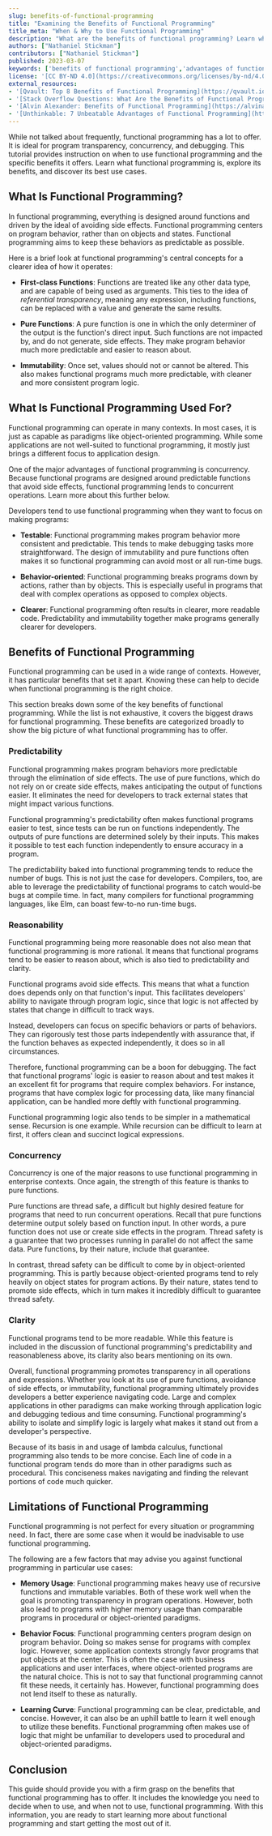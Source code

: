 ```yaml
---
slug: benefits-of-functional-programming
title: "Examining the Benefits of Functional Programming"
title_meta: "When & Why to Use Functional Programming"
description: "What are the benefits of functional programming? Learn what functional programming is used for, when to use it, and the benefits of learning it."
authors: ["Nathaniel Stickman"]
contributors: ["Nathaniel Stickman"]
published: 2023-03-07
keywords: ['benefits of functional programming','advantages of functional programming','when to use functional programming']
license: '[CC BY-ND 4.0](https://creativecommons.org/licenses/by-nd/4.0)'
external_resources:
- '[Qvault: Top 8 Benefits of Functional Programming](https://qvault.io/clean-code/benefits-of-functional-programming/)'
- '[Stack Overflow Questions: What Are the Benefits of Functional Programming?](https://stackoverflow.com/questions/128057/what-are-the-benefits-of-functional-programming)'
- '[Alvin Alexander: Benefits of Functional Programming](https://alvinalexander.com/scala/fp-book/benefits-of-functional-programming/)'
- '[Unthinkable: 7 Unbeatable Advantages of Functional Programming](https://www.unthinkable.co/blog-post/7-unbeatable-advantages-of-functional-programming/)'
---
```


While not talked about frequently, functional programming has a lot to offer. It is ideal for program transparency, concurrency, and debugging. This tutorial provides instruction on when to use functional programming and the specific benefits it offers. Learn what functional programming is, explore its benefits, and discover its best use cases.

## What Is Functional Programming?

In functional programming, everything is designed around functions and driven by the ideal of avoiding side effects. Functional programming centers on program behavior, rather than on objects and states. Functional programming aims to keep these behaviors as predictable as possible.

Here is a brief look at functional programming's central concepts for a clearer idea of how it operates:

-   **First-class Functions**: Functions are treated like any other data type, and are capable of being used as arguments. This ties to the idea of *referential transparency*, meaning any expression, including functions, can be replaced with a value and generate the same results.

-   **Pure Functions**: A pure function is one in which the only determiner of the output is the function's direct input. Such functions are not impacted by, and do not generate, side effects. They make program behavior much more predictable and easier to reason about.

-   **Immutability**: Once set, values should not or cannot be altered. This also makes functional programs much more predictable, with cleaner and more consistent program logic.

## What Is Functional Programming Used For?

Functional programming can operate in many contexts. In most cases, it is just as capable as paradigms like object-oriented programming. While some applications are not well-suited to functional programming, it mostly just brings a different focus to application design.

One of the major advantages of functional programming is concurrency. Because functional programs are designed around predictable functions that avoid side effects, functional programming lends to concurrent operations. Learn more about this further below.

Developers tend to use functional programming when they want to focus on making programs:

-   **Testable**: Functional programming makes program behavior more consistent and predictable. This tends to make debugging tasks more straightforward. The design of immutability and pure functions often makes it so functional programming can avoid most or all run-time bugs.

-   **Behavior-oriented**: Functional programming breaks programs down by actions, rather than by objects. This is especially useful in programs that deal with complex operations as opposed to complex objects.

-   **Clearer**: Functional programming often results in clearer, more readable code. Predictability and immutability together make programs generally clearer for developers.

## Benefits of Functional Programming

Functional programming can be used in a wide range of contexts. However, it has particular benefits that set it apart. Knowing these can help to decide when functional programming is the right choice.

This section breaks down some of the key benefits of functional programming. While the list is not exhaustive, it covers the biggest draws for functional programming. These benefits are categorized broadly to show the big picture of what functional programming has to offer.

### Predictability

Functional programming makes program behaviors more predictable through the elimination of side effects. The use of pure functions, which do not rely on or create side effects, makes anticipating the output of functions easier. It eliminates the need for developers to track external states that might impact various functions.

Functional programming's predictability often makes functional programs easier to test, since tests can be run on functions independently. The outputs of pure functions are determined solely by their inputs. This makes it possible to test each function independently to ensure accuracy in a program.

The predictability baked into functional programming tends to reduce the number of bugs. This is not just the case for developers. Compilers, too, are able to leverage the predictability of functional programs to catch would-be bugs at compile time. In fact, many compilers for functional programming languages, like Elm, can boast few-to-no run-time bugs.

### Reasonability

Functional programming being more reasonable does not also mean that functional programming is more rational. It means that functional programs tend to be easier to reason about, which is also tied to predictability and clarity.

Functional programs avoid side effects. This means that what a function does depends only on that function's input. This facilitates developers' ability to navigate through program logic, since that logic is not affected by states that change in difficult to track ways.

Instead, developers can focus on specific behaviors or parts of behaviors. They can rigorously test those parts independently with assurance that, if the function behaves as expected independently, it does so in all circumstances.

Therefore, functional programming can be a boon for debugging. The fact that functional programs' logic is easier to reason about and test makes it an excellent fit for programs that require complex behaviors. For instance, programs that have complex logic for processing data, like many financial application, can be handled more deftly with functional programming.

Functional programming logic also tends to be simpler in a mathematical sense. Recursion is one example. While recursion can be difficult to learn at first, it offers clean and succinct logical expressions.

### Concurrency

Concurrency is one of the major reasons to use functional programming in enterprise contexts. Once again, the strength of this feature is thanks to pure functions.

Pure functions are thread safe, a difficult but highly desired feature for programs that need to run concurrent operations. Recall that pure functions determine output solely based on function input. In other words, a pure function does not use or create side effects in the program. Thread safety is a guarantee that two processes running in parallel do not affect the same data. Pure functions, by their nature, include that guarantee.

In contrast, thread safety can be difficult to come by in object-oriented programming. This is partly because object-oriented programs tend to rely heavily on object states for program actions. By their nature, states tend to promote side effects, which in turn makes it incredibly difficult to guarantee thread safety.

### Clarity

Functional programs tend to be more readable. While this feature is included in the discussion of functional programming's predictability and reasonableness above, its clarity also bears mentioning on its own.

Overall, functional programming promotes transparency in all operations and expressions. Whether you look at its use of pure functions, avoidance of side effects, or immutability, functional programming ultimately provides developers a better experience navigating code. Large and complex applications in other paradigms can make working through application logic and debugging tedious and time consuming. Functional programming's ability to isolate and simplify logic is largely what makes it stand out from a developer's perspective.

Because of its basis in and usage of lambda calculus, functional programming also tends to be more concise. Each line of code in a functional program tends do more than in other paradigms such as procedural. This conciseness makes navigating and finding the relevant portions of code much quicker.

## Limitations of Functional Programming

Functional programming is not perfect for every situation or programming need. In fact, there are some case when it would be inadvisable to use functional programming.

The following are a few factors that may advise you against functional programming in particular use cases:

-   **Memory Usage**: Functional programming makes heavy use of recursive functions and immutable variables. Both of these work well when the goal is promoting transparency in program operations. However, both also lead to programs with higher memory usage than comparable programs in procedural or object-oriented paradigms.

-   **Behavior Focus**: Functional programming centers program design on program behavior. Doing so makes sense for programs with complex logic. However, some application contexts strongly favor programs that put objects at the center. This is often the case with business applications and user interfaces, where object-oriented programs are the natural choice. This is not to say that functional programming cannot fit these needs, it certainly has. However, functional programming does not lend itself to these as naturally.

-   **Learning Curve**: Functional programming can be clear, predictable, and concise. However, it can also be an uphill battle to learn it well enough to utilize these benefits. Functional programming often makes use of logic that might be unfamiliar to developers used to procedural and object-oriented paradigms.

## Conclusion

This guide should provide you with a firm grasp on the benefits that functional programming has to offer. It includes the knowledge you need to decide when to use, and when not to use, functional programming. With this information, you are ready to start learning more about functional programming and start getting the most out of it.